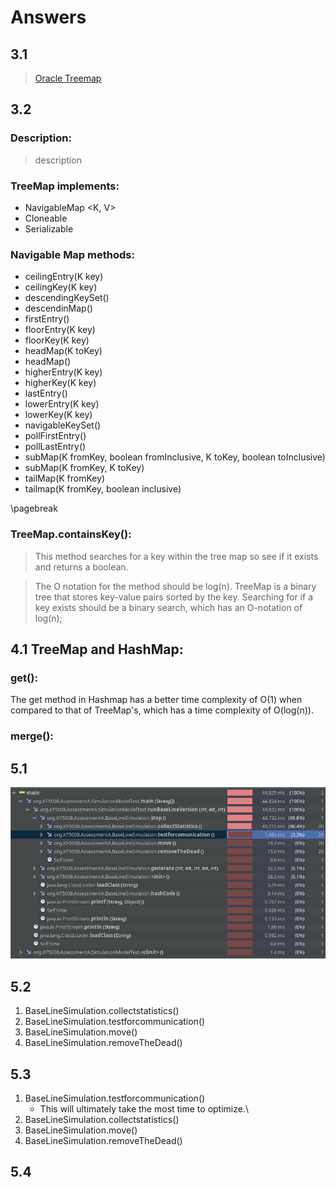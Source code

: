# Answers

## 3.1

>	[Oracle Treemap](https://docs.oracle.com/javase/8/docs/api/java/util/TreeMap.html)

## 3.2

### Description:

>	description

### TreeMap implements: 

-	NavigableMap <K, V>
-	Cloneable 
-	Serializable

### Navigable Map methods: 

-	ceilingEntry(K key)
-	ceilingKey(K key)
-	descendingKeySet()
-	descendinMap()
-	firstEntry()
-	floorEntry(K key)
-	floorKey(K key)
-	headMap(K toKey)
-	headMap()
-	higherEntry(K key)
-	higherKey(K key)
-	lastEntry()
-	lowerEntry(K key)
-	lowerKey(K key)
-	navigableKeySet()
-	pollFirstEntry()
-	pollLastEntry()
-	subMap(K fromKey, boolean fromInclusive, K toKey, boolean toInclusive)
-	subMap(K fromKey, K toKey)
-	tailMap(K fromKey)
-	tailmap(K fromKey, boolean inclusive)

\pagebreak

### TreeMap.containsKey():

>	This method searches for a key within the tree map so see if it exists 
>	and returns a boolean.

>	The O notation for the method should be log(n). TreeMap is a binary
>	tree that stores key-value pairs sorted by the key. Searching for
>	if a key exists should be a binary search, which has an O-notation
>	of log(n);

## 4.1 TreeMap and HashMap:

### get():
The get method in Hashmap has a better time complexity of O(1) when compared to that of TreeMap's, which has a time complexity of O(log(n)).

### merge():

## 5.1
![Profile image](profile.png)

## 5.2
1.	BaseLineSimulation.collectstatistics()
2.	BaseLineSimulation.testforcommunication()
3.	BaseLineSimulation.move()
4.	BaseLineSimulation.removeTheDead()

## 5.3
1.	BaseLineSimulation.testforcommunication()
	- This will ultimately take the most time to optimize.\
2.	BaseLineSimulation.collectstatistics()
3.	BaseLineSimulation.move()
4.	BaseLineSimulation.removeTheDead()

## 5.4

